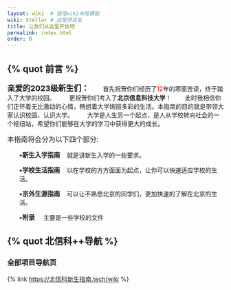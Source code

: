 ```yaml
---
layout: wiki  # 使用wiki布局模板
wiki: Stellar # 这是项目名
title: 让我们从这里开始吧
permalink: index.html
order: 0
---
```


## {% quot 前言 %}

<font size=4>**亲爱的2023级新生们：**</font>
<font >&emsp;&emsp;首先祝贺你们经历了<font color=red>12</font>年的寒窗苦读，终于踏入了大学的校园。 
&emsp;&emsp;更祝贺你们考入了**北京信息科技大学**！
&emsp;&emsp;此时我相信你们正怀着无比激动的心情，畅想着大学绚丽多彩的生活。本指南的目的就是带领大家认识校园，认识大学。
&emsp;&emsp;大学是人生另一个起点，是人从学校转向社会的一个枢纽站，希望你们能够在大学的学习中获得更大的成长。</font>

<p class=MsoNormal><span style='font-size:12pt'>本指南将会分为以下四个部分<span
lang=EN-US>:</span></span></p>
<p class=MsoNormal style='margin-left:21.0pt'><b><span lang=EN-US
style='font-size:11.0pt'>&#8226;</span></b><b><span style='font-size:11.0pt'>新生入学指南</span></b><span
lang=EN-US>&nbsp;&nbsp;&nbsp; </span>就是讲新生入学的一些要求。</p>
<p class=MsoNormal style='margin-left:21.0pt'><b><span lang=EN-US
style='font-size:11.0pt'>&#8226;</span></b><b><span style='font-size:11.0pt'>学校生活指南</span></b><span
lang=EN-US>&nbsp;&nbsp;&nbsp; </span>以在学校的方方面面为起点，让你可以快速适应学校的生活。</p>
<p class=MsoNormal style='margin-left:21.0pt'><b><span lang=EN-US
style='font-size:11.0pt'>&#8226;</span></b><b><span style='font-size:11.0pt'>京外生源指南</span></b><span
lang=EN-US>&nbsp;&nbsp;&nbsp; </span>可以让不熟悉北京的同学们，更加快速的了解在北京的生活。</p>
<p class=MsoNormal style='margin-left:21.0pt'><b><span lang=EN-US
style='font-size:11.0pt'>&#8226;</span></b><b><span style='font-size:11.0pt'>附录</span></b><span
lang=EN-US>&nbsp;&nbsp;&nbsp;&nbsp; </span>主要是一些学校的文件</p>

## {% quot 北信科++导航 %}
### 全部项目导航页

{% link https://北信科新生指南.tech/wiki %}
